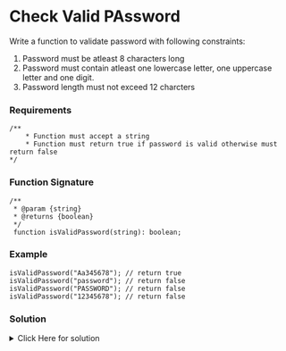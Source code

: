 # Check Valid PAssword

Write a function to validate password with following constraints:
  1. Password must be atleast 8 characters long
  2. Password must contain atleast one lowercase letter, one uppercase letter
     and one digit.
  3. Password length must not exceed 12 charcters

### Requirements

```
/**
    * Function must accept a string
    * Function must return true if password is valid otherwise must return false
*/
```

### Function Signature

```
/**
 * @param {string} 
 * @returns {boolean}
 */
 function isValidPassword(string): boolean;
```

### Example

```
isValidPassword("Aa345678"); // return true
isValidPassword("password"); // return false
isValidPassword("PASSWORD"); // return false
isValidPassword("12345678"); // return false
```

### Solution

<details>
<summary>Click Here for solution </summary>

```
function isValidPassword(password) {

  if(password.length < 8 || password.length > 12) {
    return false;
  }

  const arr = password.split('');

  const hasUpperCase = arr.some((char)=>{
    return char === char.toUpperCase() && char !== char.toLowerCase();
  });

  const hasLowerCase = arr.some((char)=>{
    return char === char.toLowerCase() && char !== char.toUpperCase();
  });

  const hasDigits = arr.some((char)=>{
    return !isNaN(char)
  });

  return hasUpperCase && hasLowerCase && hasDigits;
}
```

</details>
